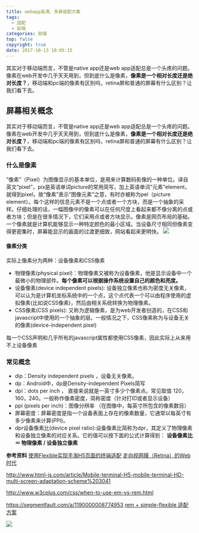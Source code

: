 ```yaml
---
title: webapp高清、多屏适配方案
tags:
  - 适配
  - 前端
categories: 前端
top: false
copyright: true
date: 2017-10-13 10:05:15
---
```

其实对于移动端而言，不管是native app还是web app适配总是一个头疼的问题。像素在web开发中几乎天天用到，但到底什么是像素，**像素是一个相对长度还是绝对长度？**，移动端和pc端的像素有区别吗，retina屏和普通的屏幕有什么区别？让我们看下去。
<!--more-->
## 屏幕相关概念
其实对于移动端而言，不管是native app还是web app适配总是一个头疼的问题。像素在web开发中几乎天天用到，但到底什么是像素，**像素是一个相对长度还是绝对长度？**，移动端和pc端的像素有区别吗，retina屏和普通的屏幕有什么区别？让我们看下去。

### 什么是像素
“像素”（Pixel）为图像显示的基本单位，是用来计算数码影像的一种单位。译自英文“pixel”，pix是英语单词picture的常用简写，加上英语单词“元素”element，就得到pixel，故“像素”表示“图像元素”之意，有时亦被称为pel（picture element）。每个这样的信息元素不是一个点或者一个方块，而是一个抽象的采样。仔细处理的话，一幅图像中的像素可以在任何尺度上看起来都不像分离的点或者方块；但是在很多情况下，它们采用点或者方块显示。像素是网页布局的基础。一个像素就是计算机能够显示一种特定颜色的最小区域。当设备尺寸相同但像素变得更密集时，屏幕能显示的画面的过渡更细致，网站看起来更明快。
![](http://oankigr4l.bkt.clouddn.com/201805211521_476.png)

#### 像素分类
实际上像素分为两种：设备像素和CSS像素
* 物理像素(physical pixel)：物理像素又被称为设备像素，他是显示设备中一个最微小的物理部件。**每个像素可以根据操作系统设置自己的颜色和亮度。**
* 设备像素(device independent pixels): 设备独立像素也称为密度无关像素，可以认为是计算机坐标系统中的一个点，这个点代表一个可以由程序使用的虚拟像素(比如说CSS像素)，然后由相关系统转换为物理像素。
* CSS像素(CSS pixels): 又称为逻辑像素，是为web开发者创造的，在CSS和javascript中使用的一个抽象的层。一般情况之下，CSS像素称为与设备无关的像素(device-independent pixel)

每一个CSS声明和几乎所有的javascript属性都使用CSS像素，因此实际上从来用不上设备像素 

### 常见概念
* dip：Density independent pixels ，设备无关像素。
* dp：Android中，dp是Density-independent Pixels简写
* dpi：dots per inch ， 直接来说就是一英寸多少个像素点。常见取值 120，160，240。一般称作像素密度，简称密度（针对打印或者显示设备）
* ppi (pixels per inch)：图像分辨率 （在图像中，每英寸所包含的像素数目）
* 屏幕密度：屏幕密度是指一个设备表面上存在的像素数量，它通常以每英寸有多少像素来计算(PPI)。
* dpr设备像素比(device pixel ratio):设备像素比简称为dpr，其定义了物理像素和设备独立像素的对应关系。它的值可以按下面的公式计算得到：
**设备像素比 ＝ 物理像素 / 设备独立像素**


**参考资料**
[使用Flexible实现手淘H5页面的终端适配](https://github.com/amfe/article/issues/17)
[走向视网膜（Retina）的Web时代](http://www.w3cplus.com/css/towards-retina-web.html)

http://www.html-js.com/article/Mobile-terminal-H5-mobile-terminal-HD-multi-screen-adaptation-scheme%203041

http://www.w3cplus.com/css/when-to-use-em-vs-rem.html

https://segmentfault.com/a/1190000008774953
[rem + simple-flexible 适配方案](https://juejin.im/post/5b0a9f266fb9a07aa114a908)

![](http://oankigr4l.bkt.clouddn.com/wexin.png)